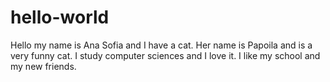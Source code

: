 # hello-world
Hello my name is Ana Sofia and I have a cat. Her name is Papoila and is a very funny cat.
I study computer sciences and I love it.
I like my school and my new friends.
